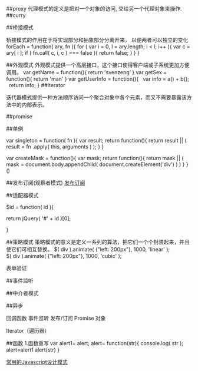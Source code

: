 ##proxy
代理模式的定义是把对一个对象的访问, 交给另一个代理对象来操作.
##curry

##桥接模式

桥接模式的作用在于将实现部分和抽象部分分离开来， 以便两者可以独立的变化
forEach = function( ary, fn ){
  for ( var i = 0, l = ary.length; i < l; i++ ){
    var c = ary[ i ];
    if ( fn.call( c, i, c ) === false ){
      return false;
    }
   }
}

##外观模式
外观模式提供一个高层接口，这个接口使得客户端或子系统更加方便调用。
var getName = function(){
  return 'svenzeng‘
}
var getSex = function(){
   return 'man'
}
var getUserInfo = function(){
  var info = a() + b();
  return info;
}
##Iterator

迭代器模式提供一种方法顺序访问一个聚合对象中各个元素，而又不需要暴露该方法中的内部表示。

##promise

##单例

var singleton = function( fn ){
    var result;
    return function(){
        return result || ( result = fn .apply( this, arguments ) );
    }
}

var createMask = function(){
  var mask;
  return function(){
       return mask || ( mask = document.body.appendChild( document.createElement('div') ) )
  }
}()

##发布订阅(观察者模式)
[发布订阅](http://www.yinfan.org/article/subscribe-publish-model)

##适配器模式

$id = function( id ){
 
  return jQuery( '#' + id )[0];
 
}

##策略模式
策略模式的意义是定义一系列的算法，把它们一个个封装起来，并且使它们可相互替换。
$( div ).animate( {"left: 200px"}, 1000, 'linear' );  
$( div ).animate( {"left: 200px"}, 1000, 'cubic' );  

表单验证

##事件监听

##中介者模式




##异步

回调函数
事件监听
发布/订阅
Promise 对象

Iterator（遍历器）

##函数
1.函数重写
var alert1= alert;
alert= function(str){
	console.log( str );
	alert=alert1
	alert(str)
}

[常用的Javascript设计模式](http://blog.jobbole.com/29454/)